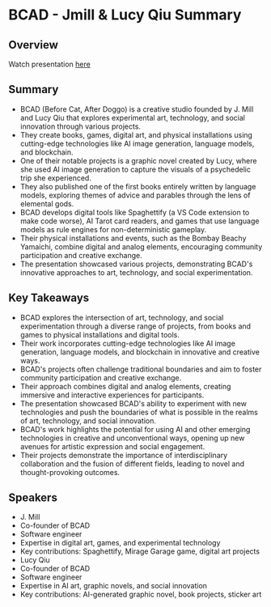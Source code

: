 # BCAD - Jmill & Lucy Qiu Summary

## Overview
Watch presentation [here](https://streameth.org/edge_city/watch?session=670e4cde50c4a85480bfdd69)

## Summary
- BCAD (Before Cat, After Doggo) is a creative studio founded by J. Mill and Lucy Qiu that explores experimental art, technology, and social innovation through various projects.
- They create books, games, digital art, and physical installations using cutting-edge technologies like AI image generation, language models, and blockchain.
- One of their notable projects is a graphic novel created by Lucy, where she used AI image generation to capture the visuals of a psychedelic trip she experienced.
- They also published one of the first books entirely written by language models, exploring themes of advice and parables through the lens of elemental gods.
- BCAD develops digital tools like Spaghettify (a VS Code extension to make code worse), AI Tarot card readers, and games that use language models as rule engines for non-deterministic gameplay.
- Their physical installations and events, such as the Bombay Beachy Yamaichi, combine digital and analog elements, encouraging community participation and creative exchange.
- The presentation showcased various projects, demonstrating BCAD's innovative approaches to art, technology, and social experimentation.

## Key Takeaways
- BCAD explores the intersection of art, technology, and social experimentation through a diverse range of projects, from books and games to physical installations and digital tools.
- Their work incorporates cutting-edge technologies like AI image generation, language models, and blockchain in innovative and creative ways.
- BCAD's projects often challenge traditional boundaries and aim to foster community participation and creative exchange.
- Their approach combines digital and analog elements, creating immersive and interactive experiences for participants.
- The presentation showcased BCAD's ability to experiment with new technologies and push the boundaries of what is possible in the realms of art, technology, and social innovation.
- BCAD's work highlights the potential for using AI and other emerging technologies in creative and unconventional ways, opening up new avenues for artistic expression and social engagement.
- Their projects demonstrate the importance of interdisciplinary collaboration and the fusion of different fields, leading to novel and thought-provoking outcomes.

## Speakers
- J. Mill
- Co-founder of BCAD
- Software engineer
- Expertise in digital art, games, and experimental technology
- Key contributions: Spaghettify, Mirage Garage game, digital art projects
- Lucy Qiu
- Co-founder of BCAD
- Software engineer
- Expertise in AI art, graphic novels, and social innovation
- Key contributions: AI-generated graphic novel, book projects, sticker art


